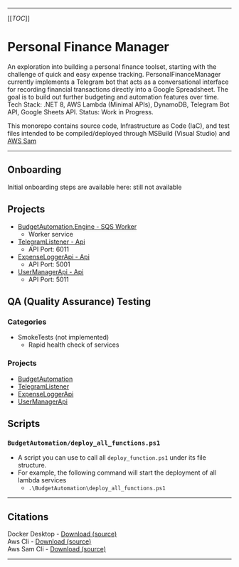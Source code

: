 <!-- ------------------------------------------------------------ -->

<hr id="readme-start" />

<!-- ------------------------------------------------------------ -->

[[_TOC_]]

# Personal Finance Manager

An exploration into building a personal finance toolset, starting with the challenge of quick and easy expense tracking. PersonalFinanceManager currently implements a Telegram bot that acts as a conversational interface for recording financial transactions directly into a Google Spreadsheet. The goal is to build out further budgeting and automation features over time. 
Tech Stack: .NET 8, AWS Lambda (Minimal APIs), DynamoDB, Telegram Bot API, Google Sheets API. Status: Work in Progress.

This monorepo contains source code, Infrastructure as Code (IaC), and test files intended to be compiled/deployed through MSBuild (Visual Studio) and [AWS Sam](#citations)
<hr />

<!-- ------------------------------------------------------------ -->

## Onboarding

Initial onboarding steps are available here: still not available

## Projects

- [BudgetAutomation.Engine - SQS Worker](BudgetAutomation/BudgetAutomation.Engine)
  - Worker service
- [TelegramListener - Api](BudgetAutomation/TelegramListener)
  - API Port: 6011
- [ExpenseLoggerApi - Api](BudgetAutomation/ExpenseLoggerApi)
  - API Port: 5001
- [UserManagerApi - Api](BudgetAutomation/UserManagerApi)
  - API Port: 5011

## QA (Quality Assurance) Testing

### Categories

- SmokeTests (not implemented)
  - Rapid health check of services

### Projects

- [BudgetAutomation](BudgetAutomation/BudgetAutomation.Engine.Tests)
- [TelegramListener](BudgetAutomation/TelegramListener.Tests)
- [ExpenseLoggerApi](BudgetAutomation/ExpenseLoggerApi.Tests)
- [UserManagerApi](BudgetAutomation/UserManagerApi.Tests)

## Scripts

### `BudgetAutomation/deploy_all_functions.ps1`
  - A script you can use to call all `deploy_function.ps1` under its file structure.
  - For example, the following command will start the deployment of all lambda services
    - ```.\BudgetAutomation\deploy_all_functions.ps1```

<hr />

<!-- ------------------------------------------------------------ -->

## Citations

<div>Docker Desktop - <a href="https://www.docker.com/products/docker-desktop">Download (source)</a></div>
<div>Aws Cli - <a href="https://docs.aws.amazon.com/cli/latest/userguide/getting-started-install.html">Download (source)</a></div>
<div>Aws Sam Cli - <a href="https://docs.aws.amazon.com/serverless-application-model/latest/developerguide/install-sam-cli.html">Download (source)</a></div>

<hr />

<!-- ------------------------------------------------------------ -->
